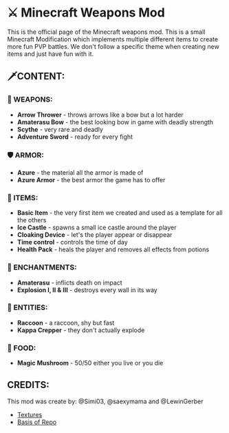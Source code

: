 # ⚔ Minecraft Weapons Mod

This is the official page of the Minecraft weapons mod. 
This is a small Minecraft Modification which implements
multiple different items to create more fun PVP battles.
We don't follow a specific theme when creating new items 
and just have fun with it.

## 🗡CONTENT:

### 🔫 WEAPONS:
  - **Arrow Thrower** - throws arrows like a bow but a lot harder
  - **Amaterasu Bow** - the best looking bow in game with deadly strength
  - **Scythe** - very rare and deadly
  - **Adventure Sword** - ready for every fight

### 🛡 ARMOR:
  - **Azure** - the material all the armor is made of
  - **Azure Armor** - the best armor the game has to offer

### 🎲 ITEMS:
  - **Basic Item** - the very first item we created and used as a template for all the others
  - **Ice Castle** - spawns a small ice castle around the player 
  - **Cloaking Device** - let's the player appear or disappear
  - **Time control** - controls the time of day
  - **Health Pack** - heals the player and removes all effects from potions

### 📙 ENCHANTMENTS: 
  - **Amaterasu** - inflicts death on impact
  - **Explosion I, II & III** - destroys every wall in its way

### 🦝 ENTITIES:
  - **Raccoon** - a raccoon, shy but fast
  - **Kappa Crepper** - they don't actually explode

### 🍜 FOOD:
  - **Magic Mushroom** - 50/50 either you live or you die

## CREDITS:
This mod was create by: @Simi03, @saexymama and @LewinGerber

+ [Textures](https://minecraft.novaskin.me/search?q=textures%20png)
+ [Basis of Repo](https://github.com/LewinGerber/src-Java-Modification-)
